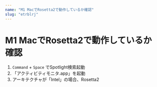 ```yaml
---
name: "M1 MacでRosetta2で動作しているか確認"
slug: "etrblrj"
---
```


# M1 MacでRosetta2で動作しているか確認

1. `Command` + `Space` でSpotlight検索起動
2. 「アクティビティモニタ.app」を起動
3. アーキテクチャが「Intel」の場合、Rosetta2